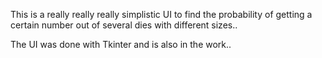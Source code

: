 This is a really really really simplistic UI to find the probability of getting a certain number out of several dies with different sizes..

The UI was done with Tkinter and is also in the work..

